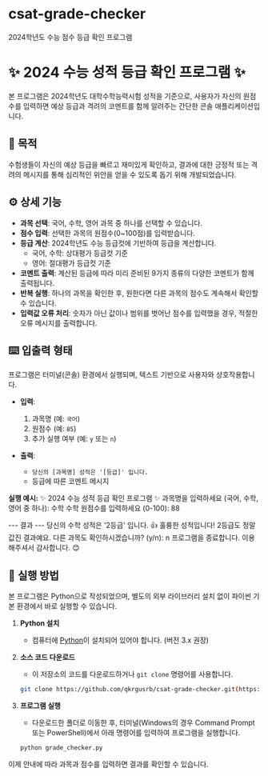 # csat-grade-checker
2024학년도 수능 점수 등급 확인 프로그램
# ✨ 2024 수능 성적 등급 확인 프로그램 ✨

본 프로그램은 2024학년도 대학수학능력시험 성적을 기준으로, 사용자가 자신의 원점수를 입력하면 예상 등급과 격려의 코멘트를 함께 알려주는 간단한 콘솔 애플리케이션입니다.

## 🎯 목적

수험생들이 자신의 예상 등급을 빠르고 재미있게 확인하고, 결과에 대한 긍정적 또는 격려의 메시지를 통해 심리적인 위안을 얻을 수 있도록 돕기 위해 개발되었습니다.

## ⚙️ 상세 기능

* **과목 선택**: 국어, 수학, 영어 과목 중 하나를 선택할 수 있습니다.
* **점수 입력**: 선택한 과목의 원점수(0~100점)를 입력받습니다.
* **등급 계산**: 2024학년도 수능 등급컷에 기반하여 등급을 계산합니다.
    * 국어, 수학: 상대평가 등급컷 기준
    * 영어: 절대평가 등급컷 기준
* **코멘트 출력**: 계산된 등급에 따라 미리 준비된 9가지 종류의 다양한 코멘트가 함께 출력됩니다.
* **반복 실행**: 하나의 과목을 확인한 후, 원한다면 다른 과목의 점수도 계속해서 확인할 수 있습니다.
* **입력값 오류 처리**: 숫자가 아닌 값이나 범위를 벗어난 점수를 입력했을 경우, 적절한 오류 메시지를 출력합니다.

## ⌨️ 입출력 형태

프로그램은 터미널(콘솔) 환경에서 실행되며, 텍스트 기반으로 사용자와 상호작용합니다.

* **입력**:
    1.  과목명 (예: `국어`)
    2.  원점수 (예: `85`)
    3.  추가 실행 여부 (예: `y` 또는 `n`)

* **출력**:
    * `당신의 [과목명] 성적은 '[등급]' 입니다.`
    * 등급에 따른 코멘트 메시지

**실행 예시:**
✨ 2024 수능 성적 등급 확인 프로그램 ✨
과목명을 입력하세요 (국어, 수학, 영어 중 하나): 수학
수학 원점수를 입력하세요 (0-100): 88

--- 결과 --- 당신의 수학 성적은 '2등급' 입니다. 👍 훌륭한 성적입니다! 2등급도 정말 값진 결과예요.
다른 과목도 확인하시겠습니까? (y/n): n
프로그램을 종료합니다. 이용해주셔서 감사합니다. 😊
## 🚀 실행 방법

본 프로그램은 Python으로 작성되었으며, 별도의 외부 라이브러리 설치 없이 파이썬 기본 환경에서 바로 실행할 수 있습니다.

1.  **Python 설치**
    * 컴퓨터에 [Python](https://www.python.org/downloads/)이 설치되어 있어야 합니다. (버전 3.x 권장)

2.  **소스 코드 다운로드**
    * 이 저장소의 코드를 다운로드하거나 `git clone` 명령어를 사용합니다.
    ```bash
    git clone https://github.com/qkrgusrb/csat-grade-checker.git(https://github.com/qkrgusrb/csat-grade-checker.git)
    ```

3.  **프로그램 실행**
    * 다운로드한 폴더로 이동한 후, 터미널(Windows의 경우 Command Prompt 또는 PowerShell)에서 아래 명령어를 입력하여 프로그램을 실행합니다.
    ```bash
    python grade_checker.py
    ```

이제 안내에 따라 과목과 점수를 입력하면 결과를 확인할 수 있습니다.
